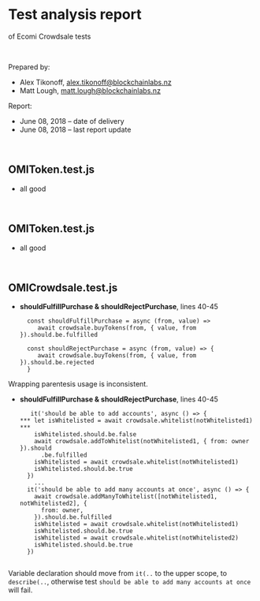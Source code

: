 # Test analysis report

of Ecomi Crowdsale tests

<br>

Prepared by: 

- Alex Tikonoff, [alex.tikonoff@blockchainlabs.nz](alex.tikonoff@blockchainlabs.nz)
- Matt Lough, [matt.lough@blockchainlabs.nz](alex.tikonoff@blockchainlabs.nz)

Report: 

- June 08, 2018 – date of delivery 
- June 08, 2018 – last report update


<br>

## OMIToken.test.js

- all good

<br>

## OMIToken.test.js

- all good

<br>

## OMICrowdsale.test.js

- **shouldFulfillPurchase & shouldRejectPurchase**, lines 40-45

	```
	  const shouldFulfillPurchase = async (from, value) =>
   		 await crowdsale.buyTokens(from, { value, from }).should.be.fulfilled

	  const shouldRejectPurchase = async (from, value) => {
   		 await crowdsale.buyTokens(from, { value, from }).should.be.rejected
	  }
	```
Wrapping parentesis usage is inconsistent.

- **shouldFulfillPurchase & shouldRejectPurchase**, lines 40-45

	```
	   it('should be able to add accounts', async () => {
    *** let isWhitelisted = await crowdsale.whitelist(notWhitelisted1)   ***
        isWhitelisted.should.be.false
        await crowdsale.addToWhitelist(notWhitelisted1, { from: owner }).should
          .be.fulfilled
        isWhitelisted = await crowdsale.whitelist(notWhitelisted1)
        isWhitelisted.should.be.true
      })
		...
      it('should be able to add many accounts at once', async () => {
        await crowdsale.addManyToWhitelist([notWhitelisted1, notWhitelisted2], {
          from: owner,
        }).should.be.fulfilled
        isWhitelisted = await crowdsale.whitelist(notWhitelisted1)
        isWhitelisted.should.be.true
        isWhitelisted = await crowdsale.whitelist(notWhitelisted2)
        isWhitelisted.should.be.true
      })
      
	```
Variable declaration should move from `it(..` to the upper scope, to `describe(..`, otherwise test `should be able to add many accounts at once` will fail.

<br>



